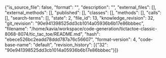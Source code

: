 {"is_source_file": false, "format": "", "description": "", "external_files": [], "external_methods": [], "published": [], "classes": [], "methods": [], "calls": [], "search-terms": [], "state": 2, "file_id": 13, "knowledge_revision": 32, "git_revision": "90e941398525dd3cb1014a05936b6b17e86bbbec", "filename": "/home/kavia/workspace/code-generation/tictactoe-classic-8068-8074/tic_tac_toe/README.md", "hash": "ebece526bc2eadd78ddd787a76c56607", "format-version": 4, "code-base-name": "default", "revision_history": [{"32": "90e941398525dd3cb1014a05936b6b17e86bbbec"}]}